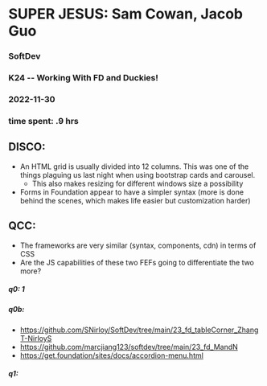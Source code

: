 # SUPER JESUS: Sam Cowan, Jacob Guo
### SoftDev
### K24 -- Working With FD and Duckies!
### 2022-11-30
### time spent: .9 hrs

## DISCO:
- An HTML grid is usually divided into 12 columns. This was one of the things plaguing us last night when using bootstrap cards and carousel.
  - This also makes resizing for different windows size a possibility
- Forms in Foundation appear to have a simpler syntax (more is done behind the scenes, which makes life easier but customization harder)
## QCC:
- The frameworks are very similar (syntax, components, cdn) in terms of CSS
- Are the JS capabilities of these two FEFs going to differentiate the two more?
##### q0: 1
##### q0b:
- https://github.com/SNirloy/SoftDev/tree/main/23_fd_tableCorner_ZhangT-NirloyS
- https://github.com/marcjiang123/softdev/tree/main/23_fd_MandN
- https://get.foundation/sites/docs/accordion-menu.html
##### q1: 
